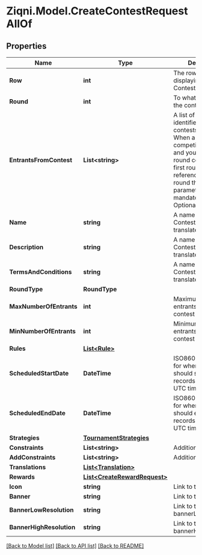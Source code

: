 
# Ziqni.Model.CreateContestRequestAllOf

## Properties

Name | Type | Description | Notes
------------ | ------------- | ------------- | -------------
**Row** | **int** | The row number for displaying the Contest in a table | [optional] 
**Round** | **int** | To what round does the contest belong | [optional] 
**EntrantsFromContest** | **List&lt;string&gt;** | A list of Ziqni contest identifiers to allow contests chaining. When a Progression competition is active and you have a 2 round competition the first round has to reference the second round then this parameter becomes mandatory instead of Optional. | [optional] 
**Name** | **string** | A name for the Contest. Can be translated | 
**Description** | **string** | A name for the Contest. Can be translated | [optional] 
**TermsAndConditions** | **string** | A name for the Contest. Can be translated | [optional] 
**RoundType** | **RoundType** |  | 
**MaxNumberOfEntrants** | **int** | Maximum number of entrants for the contest | [optional] 
**MinNumberOfEntrants** | **int** | Minimum number of entrants for the contest | 
**Rules** | [**List&lt;Rule&gt;**](Rule.md) |  | [optional] 
**ScheduledStartDate** | **DateTime** | ISO8601 timestamp for when a Contest should start. All records are stored in UTC time zone | 
**ScheduledEndDate** | **DateTime** | ISO8601 timestamp for when a Contest should end. All records are stored in UTC time zone | 
**Strategies** | [**TournamentStrategies**](TournamentStrategies.md) |  | 
**Constraints** | **List&lt;string&gt;** | Additional constraints | 
**AddConstraints** | **List&lt;string&gt;** | Additional constraints | [optional] 
**Translations** | [**List&lt;Translation&gt;**](Translation.md) |  | [optional] 
**Rewards** | [**List&lt;CreateRewardRequest&gt;**](CreateRewardRequest.md) |  | [optional] 
**Icon** | **string** | Link to the icon | [optional] 
**Banner** | **string** | Link to the banner | [optional] 
**BannerLowResolution** | **string** | Link to the bannerLowResolution | [optional] 
**BannerHighResolution** | **string** | Link to the bannerHighResolution | [optional] 

[[Back to Model list]](../README.md#documentation-for-models)
[[Back to API list]](../README.md#documentation-for-api-endpoints)
[[Back to README]](../README.md)

